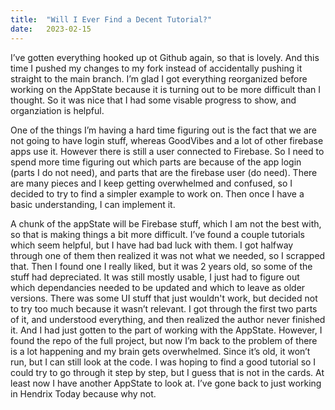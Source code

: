 ```yaml
---
title:  "Will I Ever Find a Decent Tutorial?"
date:   2023-02-15
---
```


I’ve gotten everything hooked up ot Github again, so that is lovely. And this time I pushed my changes to my fork instead of accidentally pushing it straight to the main branch. I’m glad I got everything reorganized before working on the AppState because it is turning out to be more difficult than I thought. So it was nice that I had some visable progress to show, and organziation is helpful.

One of the things I’m having a hard time figuring out is the fact that we are not going to have login stuff, whereas GoodVibes and a lot of other firebase apps use it. However there is still a user connected to Firebase. So I need to spend more time figuring out which parts are because of the app login (parts I do not need), and parts that are the firebase user (do need). 
There are many pieces and I keep getting overwhelmed and confused, so I decided to try to find a simpler example to work on. Then once I have a basic understanding, I can implement it.

A chunk of the appState will be Firebase stuff, which I am not the best with, so that is making things a bit more difficult. I’ve found a couple tutorials which seem helpful, but I have had bad luck with them. I got halfway through one of them then realized it was not what we needed, so I scrapped that. Then I found one I really liked, but it was 2 years old, so some of the stuff had depreciated. It was still mostly usable, I just had to figure out which dependancies needed to be updated and which to leave as older versions. There was some UI stuff that just wouldn't work, but decided not to try too much because it wasn’t relevant. I got through the first two parts of it, and understood everything, and then realized the author never finished it. And I had just gotten to the part of working with the AppState. However, 
I found the repo of the full project, but now I’m back to the problem of there is a lot happening and my brain gets overwhelmed. Since it’s old, it won’t run, but I can still look at the code. I was hoping to find a good tutorial so I could try to go through it step by step, but I guess that is not in the cards. At least now I have another AppState to look at. I’ve gone back to just working in Hendrix Today because why not. 
